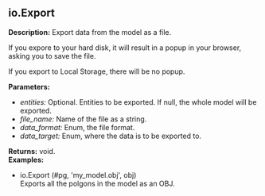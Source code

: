 ## io.Export  
  
  
**Description:** Export data from the model as a file.


If you expore to your  hard disk,
it will result in a popup in your browser, asking you to save the file.


If you export to Local Storage, there will be no popup.

  
  
**Parameters:**  
  * *entities:* Optional. Entities to be exported. If null, the whole model will be exported.  
  * *file\_name:* Name of the file as a string.  
  * *data\_format:* Enum, the file format.  
  * *data\_target:* Enum, where the data is to be exported to.  
  
**Returns:** void.  
**Examples:**  
  * io.Export (#pg, 'my_model.obj', obj)  
    Exports all the polgons in the model as an OBJ.
  
